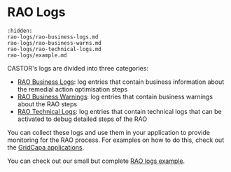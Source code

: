 # RAO Logs

```{toctree}
:hidden:
rao-logs/rao-business-logs.md
rao-logs/rao-business-warns.md
rao-logs/rao-technical-logs.md
rao-logs/example.md
```

CASTOR's logs are divided into three categories:
- [RAO Business Logs](rao-logs/rao-business-logs.md): log entries that contain business information about the remedial action optimisation steps 
- [RAO Business Warnings](rao-logs/rao-business-warns.md): log entries that contain business warnings about the RAO steps
- [RAO Technical Logs](rao-logs/rao-technical-logs.md): log entries that contain technical logs that can be activated to debug detailed steps of the RAO

You can collect these logs and use them in your application to provide monitoring for the RAO process.
For examples on how to do this, check out the [GridCapa applications](https://github.com/farao-community?q=gridcapa&type=all&language=&sort=).

You can check out our small but complete [RAO logs example](rao-logs/example.md).